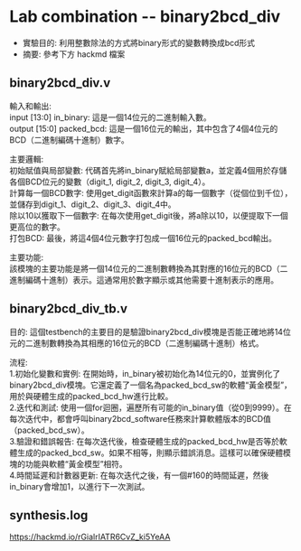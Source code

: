 # Lab combination -- binary2bcd_div
* 實驗目的: 利用整數除法的方式將binary形式的變數轉換成bcd形式
* 摘要: 參考下方 hackmd 檔案

## binary2bcd_div.v
輸入和輸出:  
input [13:0] in_binary: 這是一個14位元的二進制輸入數。  
output [15:0] packed_bcd: 這是一個16位元的輸出，其中包含了4個4位元的BCD（二進制編碼十進制）數字。

主要邏輯:  
初始賦值與局部變數: 代碼首先將in_binary賦給局部變數a，並定義4個用於存儲各個BCD位元的變數（digit_1, digit_2, digit_3, digit_4）。  
計算每一個BCD數字: 使用get_digit函數來計算a的每一個數字（從個位到千位），並儲存到digit_1、digit_2、digit_3、digit_4中。  
除以10以獲取下一個數字: 在每次使用get_digit後，將a除以10，以便提取下一個更高位的數字。  
打包BCD: 最後，將這4個4位元數字打包成一個16位元的packed_bcd輸出。

主要功能:  
該模塊的主要功能是將一個14位元的二進制數轉換為其對應的16位元的BCD（二進制編碼十進制）表示。這通常用於數字顯示或其他需要十進制表示的應用。

## binary2bcd_div_tb.v
目的: 這個testbench的主要目的是驗證binary2bcd_div模塊是否能正確地將14位元的二進制數轉換為其相應的16位元的BCD（二進制編碼十進制）格式。

流程:  
1.初始化變數和實例: 在開始時，in_binary被初始化為14位元的0，並實例化了binary2bcd_div模塊。它還定義了一個名為packed_bcd_sw的軟體“黃金模型”，用於與硬體生成的packed_bcd_hw進行比較。  
2.迭代和測試: 使用一個for迴圈，遍歷所有可能的in_binary值（從0到9999）。在每次迭代中，都會呼叫binary2bcd_software任務來計算軟體版本的BCD值（packed_bcd_sw）。  
3.驗證和錯誤報告: 在每次迭代後，檢查硬體生成的packed_bcd_hw是否等於軟體生成的packed_bcd_sw。如果不相等，則顯示錯誤消息。這樣可以確保硬體模塊的功能與軟體“黃金模型”相符。  
4.時間延遲和計數器更新: 在每次迭代之後，有一個#160的時間延遲，然後in_binary會增加1，以進行下一次測試。

## synthesis.log
https://hackmd.io/rGialrIATR6CvZ_ki5YeAA
